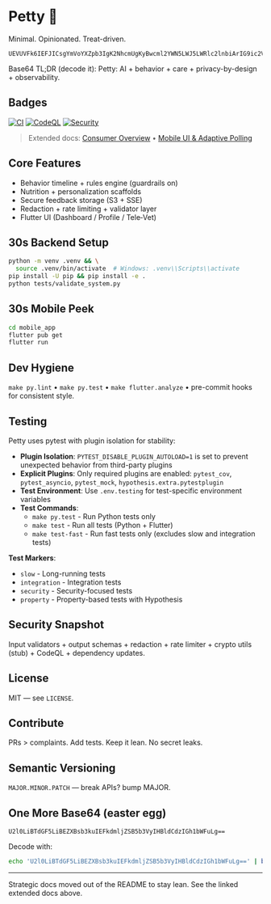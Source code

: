 # Petty 🐾

Minimal. Opinionated. Treat-driven.

```text
UEVUVFk6IEFJICsgYmVoYXZpb3IgK2NhcmUgKyBwcml2YWN5LWJ5LWRlc2lnbiArIG9ic2VydmFiaWxpdHk=
```

Base64 TL;DR (decode it): Petty: AI + behavior + care + privacy-by-design + observability.

## Badges

[![CI](https://github.com/kakashi3lite/Petty/actions/workflows/ci.yml/badge.svg)](https://github.com/kakashi3lite/Petty/actions/workflows/ci.yml)
[![CodeQL](https://github.com/kakashi3lite/Petty/actions/workflows/codeql.yml/badge.svg)](https://github.com/kakashi3lite/Petty/actions/workflows/codeql.yml)
[![Security](https://github.com/kakashi3lite/Petty/actions/workflows/dev-tasks.yml/badge.svg)](https://github.com/kakashi3lite/Petty/actions/workflows/dev-tasks.yml)

> Extended docs: [Consumer Overview](docs/CONSUMER_OVERVIEW.md) • [Mobile UI & Adaptive Polling](docs/MOBILE_UI_ADAPTIVE_POLLING.md)

## Core Features

* Behavior timeline + rules engine (guardrails on)
* Nutrition + personalization scaffolds
* Secure feedback storage (S3 + SSE)
* Redaction + rate limiting + validator layer
* Flutter UI (Dashboard / Profile / Tele‑Vet)

## 30s Backend Setup

```bash
python -m venv .venv && \
  source .venv/bin/activate  # Windows: .venv\\Scripts\\activate
pip install -U pip && pip install -e .
python tests/validate_system.py
```

## 30s Mobile Peek

```bash
cd mobile_app
flutter pub get
flutter run
```

## Dev Hygiene

`make py.lint` • `make py.test` • `make flutter.analyze` • pre-commit hooks for consistent style.

## Testing

Petty uses pytest with plugin isolation for stability:

- **Plugin Isolation**: `PYTEST_DISABLE_PLUGIN_AUTOLOAD=1` is set to prevent unexpected behavior from third-party plugins
- **Explicit Plugins**: Only required plugins are enabled: `pytest_cov`, `pytest_asyncio`, `pytest_mock`, `hypothesis.extra.pytestplugin`
- **Test Environment**: Use `.env.testing` for test-specific environment variables
- **Test Commands**:
  - `make py.test` - Run Python tests only
  - `make test` - Run all tests (Python + Flutter)
  - `make test-fast` - Run fast tests only (excludes slow and integration tests)

**Test Markers**:
- `slow` - Long-running tests
- `integration` - Integration tests
- `security` - Security-focused tests  
- `property` - Property-based tests with Hypothesis

## Security Snapshot

Input validators + output schemas + redaction + rate limiter + crypto utils (stub) + CodeQL + dependency updates.

## License

MIT — see `LICENSE`.

## Contribute

PRs > complaints. Add tests. Keep it lean. No secret leaks.

## Semantic Versioning

`MAJOR.MINOR.PATCH` — break APIs? bump MAJOR.

## One More Base64 (easter egg)

```text
U2l0LiBTdGF5LiBEZXBsb3kuIEFkdmljZSB5b3VyIHBldCdzIGh1bWFuLg==
```

Decode with:

```bash
echo 'U2l0LiBTdGF5LiBEZXBsb3kuIEFkdmljZSB5b3VyIHBldCdzIGh1bWFuLg==' | base64 -d
```

---
Strategic docs moved out of the README to stay lean. See the linked extended docs above.


